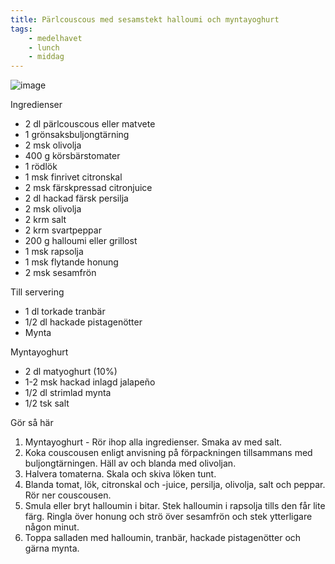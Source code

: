 ```yaml
---
title: Pärlcouscous med sesamstekt halloumi och myntayoghurt
tags:
    - medelhavet
    - lunch
    - middag
---
```

![image](/img/vegetariskt/pärlcouscous-med-sesamstekt-halloumi-och-myntayoghurt.jpg)

Ingredienser

- 2 dl pärlcouscous eller matvete
- 1 grönsaksbuljongtärning
- 2 msk olivolja
- 400 g körsbärstomater
- 1 rödlök
- 1 msk finrivet citronskal
- 2 msk färskpressad citronjuice
- 2 dl hackad färsk persilja
- 2 msk olivolja
- 2 krm salt
- 2 krm svartpeppar
- 200 g halloumi eller grillost
- 1 msk rapsolja
- 1 msk flytande honung
- 2 msk sesamfrön

Till servering

- 1 dl torkade tranbär
- 1/2 dl hackade pistagenötter
- Mynta

Myntayoghurt

- 2 dl matyoghurt (10%)
- 1-2 msk hackad inlagd jalapeño
- 1/2 dl strimlad mynta
- 1/2 tsk salt

Gör så här

1. Myntayoghurt - Rör ihop alla ingredienser. Smaka av med salt.
2. Koka couscousen enligt anvisning på förpackningen tillsammans med buljongtärningen. Häll av och blanda med olivoljan.
3. Halvera tomaterna. Skala och skiva löken tunt.
4. Blanda tomat, lök, citronskal och -juice, persilja, olivolja, salt och peppar. Rör ner couscousen.
5. Smula eller bryt halloumin i bitar. Stek halloumin i rapsolja tills den får lite färg. Ringla över honung och strö över sesamfrön och stek ytterligare någon minut.
6. Toppa salladen med halloumin, tranbär, hackade pistagenötter och gärna mynta.
